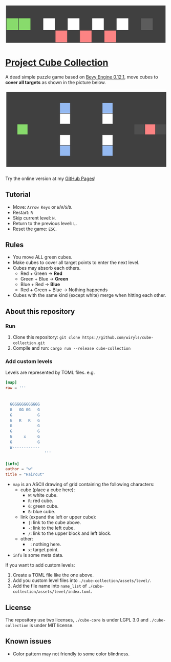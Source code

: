 ![sacrifice](./docs/images/level-preview-sacrifice.gif)

# [Project Cube Collection](https://wiryls.github.io/cube-collection/)

A dead simple puzzle game based on [Bevy Engine 0.12.1](https://github.com/bevyengine/bevy), move cubes to **cover all targets** as shown in the picture below.

![a-moth-to-flame](./docs/images/level-preview-a-moth-to-flame.gif)

Try the online version at my [GitHub Pages](https://wiryls.github.io/cube-collection/)!

## Tutorial

- Move: `Arrow Keys` or `W`/`A`/`S`/`D`.
- Restart: `R`
- Skip current level: `N`.
- Return to the previous level: `L`.
- Reset the game: `ESC`.

## Rules

- You move ALL green cubes.
- Make cubes to cover all target points to enter the next level.
- Cubes may absorb each others.
  - Red + Green -> **Red**
  - Green + Blue -> **Green**
  - Blue + Red -> **Blue**
  - Red + Green + Blue -> Nothing happends
- Cubes with the same kind (except white) merge when hitting each other.

## About this repository

### Run

1. Clone this repository: `git clone https://github.com/wiryls/cube-collection.git`
2. Compile and run: `cargo run --release cube-collection`

### Add custom levels

Levels are represented by TOML files. e.g.

```toml
[map]
raw = '''
                 
                 
  GGGGGGGGGGGGG  
  G   GG GG   G  
  G           G  
  G   R   R   G  
  G           G  
  G           G  
  G     x     G  
  G           G  
  W------------  
                 '''

[info]
author = "w"
title = "Haircut"
```

- `map` is an ASCII drawing of grid containing the following characters:
  - cube (place a cube here):
    - `W`: white cube.
    - `R`: red cube.
    - `G`: green cube.
    - `B`: blue cube.
  - link (expand the left or upper cube):
    - `|`: link to the cube above.
    - `-`: link to the left cube.
    - `/`: link to the upper block and left block.
  - other:
    - ` `: nothing here.
    - `x`: target point.
- `info` is some meta data.

If you want to add custom levels:

1. Create a TOML file like the one above.
2. Add you custom level files into `./cube-collection/assets/level/`.
3. Add the file name into `name_list` of `./cube-collection/assets/level/index.toml`.

## License

The repository use two licenses, `./cube-core` is under LGPL 3.0 and `./cube-collection` is under MIT license.

## Known issues

- Color pattern may not friendly to some color blindness.
